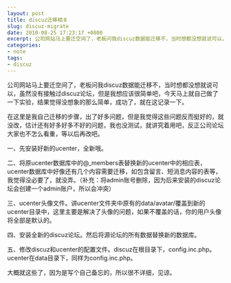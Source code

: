 ```yaml
---
layout: post
title: discuz迁移相关
slug: discuz-migrate
date: 2010-08-25 17:23:17 +0800
excerpt: 公司网站马上要迁空间了，老板问我discuz数据能迁移不，当时想都没想就说可以，虽然没有接触过discuz论坛，但是我想应该很简单吧，今天马上就自己做了一下实验，结果觉得没想象的那么简单，成功了，就在这记录一下。
categories:
- note
tags:
- discuz
---
```


公司网站马上要迁空间了，老板问我discuz数据能迁移不，当时想都没想就说可以，虽然没有接触过discuz论坛，但是我想应该很简单吧，今天马上就自己做了一下实验，结果觉得没想象的那么简单，成功了，就在这记录一下。

在这里是我自己迁移的步骤，出了好多问题，但是我觉得这些问题反而挺好的，就没改，估计还有好多好多不好的问题，我也没测试，就讲究着用吧，反正公司论坛大家也不怎么看重，等以后再改吧。

一、先安装好新的ucenter，全新哦。

二、将原ucenter数据库中的@_members表替换新的ucenter中的相应表，ucenter数据库中好像还有几个内容需要迁移，如包含留言、短消息内容的表等，我觉得没必要了，就没弄。（补充：将admin账号删除，因为后来安装的discuz论坛会创建一个admin账户，所以会冲突）


三、ucenter头像文件。讲ucenter文件夹中原有的data/avatar/覆盖到新的ucenter目录中，这里主要是解决了头像的问题，如果不覆盖的话，你的用户头像将全部是默认的。

四、安装全新的discuz论坛。然后将源论坛的所有数据替换新的数据库。

五、修改discuz和ucenter的配置文件。discuz在根目录下，config.inc.php。ucenter在data目录下，同样为config.inc.php。

大概就这些了，因为是写个自己备忘的，所以很不详细，见谅。
